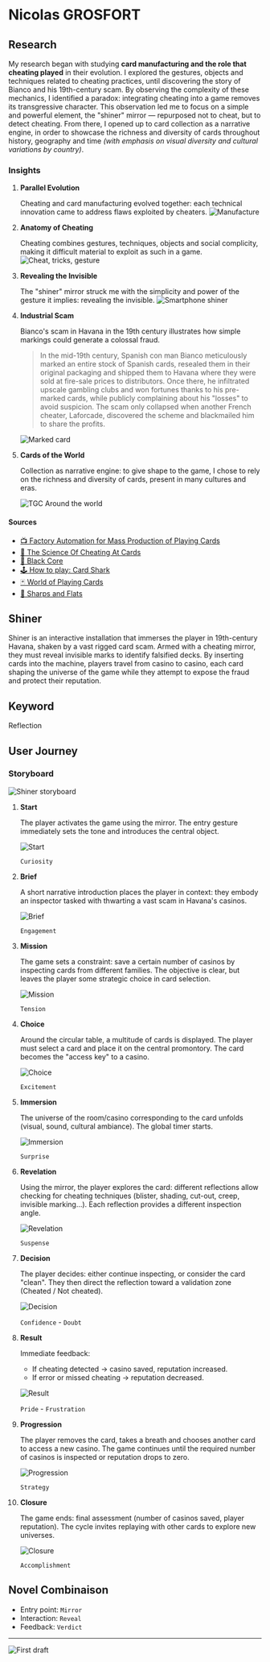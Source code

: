 # Nicolas GROSFORT

## Research

My research began with studying **card manufacturing and the role that cheating played** in their evolution. I explored the gestures, objects and techniques related to cheating practices, until discovering the story of Bianco and his 19th-century scam. By observing the complexity of these mechanics, I identified a paradox: integrating cheating into a game removes its transgressive character. This observation led me to focus on a simple and powerful element, the "shiner" mirror — repurposed not to cheat, but to detect cheating. From there, I opened up to card collection as a narrative engine, in order to showcase the richness and diversity of cards throughout history, geography and time *(with emphasis on visual diversity and cultural variations by country)*.

### Insights

1. **Parallel Evolution**

    Cheating and card manufacturing evolved together: each technical innovation came to address flaws exploited by cheaters.
    ![Manufacture](manufacture.png)

2. **Anatomy of Cheating**

    Cheating combines gestures, techniques, objects and social complicity, making it difficult material to exploit as such in a game.
    ![Cheat, tricks, gesture](card-shark.png)

3. **Revealing the Invisible**

    The "shiner" mirror struck me with the simplicity and power of the gesture it implies: revealing the invisible.
    ![Smartphone shiner](shiner-smartphone.gif)

4. **Industrial Scam**

    Bianco's scam in Havana in the 19th century illustrates how simple markings could generate a colossal fraud.

    > In the mid-19th century, Spanish con man Bianco meticulously marked an entire stock of Spanish cards, resealed them in their original packaging and shipped them to Havana where they were sold at fire-sale prices to distributors. Once there, he infiltrated upscale gambling clubs and won fortunes thanks to his pre-marked cards, while publicly complaining about his "losses" to avoid suspicion. The scam only collapsed when another French cheater, Laforcade, discovered the scheme and blackmailed him to share the profits.

    ![Marked card](marked-cards.png)

5. **Cards of the World**

    Collection as narrative engine: to give shape to the game, I chose to rely on the richness and diversity of cards, present in many cultures and eras.

    ![TGC Around the world](tgg-around-the-world.png)

#### Sources

- [📺 Factory Automation for Mass Production of Playing Cards](https://youtube.com/watch?v=JpaNgAX60W8&si=SHZ5Mh_qh8YfJg8M)
- [📰 The Science Of Cheating At Cards](https://www.inventionandtech.com/content/science-cheating-cards-1)
- [📰 Black Core](https://cardprintpros.com/printing-academy/black-core-cardstock/)
- [🕹️ How to play: Card Shark](https://youtube.com/playlist?list=PL61ChivpuMa8dTgJMwwCkcvMy-gPwJkuz&si=TR9Y_sXIXC84MvH_)
- [🃏 World of Playing Cards](https://www.wopc.co.uk)
- [📘 Sharps and Flats](https://www.gutenberg.org/files/41169/41169-h/41169-h.htm)

## Shiner

Shiner is an interactive installation that immerses the player in 19th-century Havana, shaken by a vast rigged card scam. Armed with a cheating mirror, they must reveal invisible marks to identify falsified decks. By inserting cards into the machine, players travel from casino to casino, each card shaping the universe of the game while they attempt to expose the fraud and protect their reputation.

## Keyword

Reflection

## User Journey

### Storyboard

![Shiner storyboard](shiner-storyboard.png)

1. **Start**

    The player activates the game using the mirror. The entry gesture immediately sets the tone and introduces the central object.

    ![Start](shiner-storyboard-step-1.png)

    `Curiosity`

2. **Brief**

    A short narrative introduction places the player in context: they embody an inspector tasked with thwarting a vast scam in Havana's casinos.

    ![Brief](shiner-storyboard-step-2.png)

    `Engagement`

3. **Mission**

    The game sets a constraint: save a certain number of casinos by inspecting cards from different families. The objective is clear, but leaves the player some strategic choice in card selection.

    ![Mission](shiner-storyboard-step-3.png)

    `Tension`

4. **Choice**

    Around the circular table, a multitude of cards is displayed. The player must select a card and place it on the central promontory. The card becomes the "access key" to a casino.

    ![Choice](shiner-storyboard-step-4.png)

    `Excitement`

5. **Immersion**

    The universe of the room/casino corresponding to the card unfolds (visual, sound, cultural ambiance). The global timer starts.

    ![Immersion](shiner-storyboard-step-5.png)

    `Surprise`

6. **Revelation**

    Using the mirror, the player explores the card: different reflections allow checking for cheating techniques (blister, shading, cut-out, creep, invisible marking...). Each reflection provides a different inspection angle.

    ![Revelation](shiner-storyboard-step-6.png)

    `Suspense`

7. **Decision**

    The player decides: either continue inspecting, or consider the card "clean". They then direct the reflection toward a validation zone (Cheated / Not cheated).

    ![Decision](shiner-storyboard-step-7.png)

    `Confidence` - `Doubt`

8. **Result**

    Immediate feedback:

    - If cheating detected → casino saved, reputation increased.
    - If error or missed cheating → reputation decreased.

    ![Result](shiner-storyboard-step-8.png)

    `Pride` - `Frustration`

9. **Progression**

    The player removes the card, takes a breath and chooses another card to access a new casino. The game continues until the required number of casinos is inspected or reputation drops to zero.

    ![Progression](shiner-storyboard-step-9.png)

    `Strategy`

10. **Closure**

    The game ends: final assessment (number of casinos saved, player reputation). The cycle invites replaying with other cards to explore new universes.

    ![Closure](shiner-storyboard-step-10.png)

    `Accomplishment`

## Novel Combinaison

- Entry point: `Mirror`
- Interaction: `Reveal`
- Feedback: `Verdict`
---
![First draft](shiner-sketch.png)